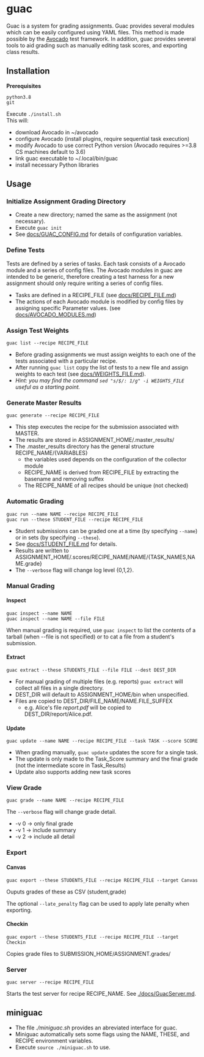 # guac

Guac is a system for grading assignments. Guac provides several modules which can be easily configured using YAML files. This method is made possible by the [Avocado](https://github.com/avocado-framework/avocado) test framework. In addition, guac provides several tools to aid grading such as manually editing task scores, and exporting class results.

## Installation
**Prerequisites**

```python3.8``` <br>
```git```

Execute ```./install.sh```<br>
This will:

* download Avocado in ~/avocado
* configure Avocado (install plugins, require sequential task execution)
* modify Avocado to use correct Python version (Avocado requires >=3.8 CS machines default to 3.6)
* link guac executable to ~/.local/bin/guac
* install necessary Python libraries

## Usage
### Initialize Assignment Grading Directory
* Create a new directory; named the same as the assignment (not necessary).
* Execute ```guac init```
* See [docs/GUAC_CONFIG.md](./docs/GUAC_CONFIG.md) for details of configuration variables.

### Define Tests
Tests are defined by a series of tasks. Each task consists of a Avocado module and a series of config files.
The Avocado modules in guac are intended to be generic, therefore creating a test harness for a new assignment should only require writing a series of config files.

* Tasks are defined in a RECIPE_FILE (see [docs/RECIPE_FILE.md](./docs/RECIPE_FILE.md))
* The actions of each Avocado module is modified by config files by assigning specific Parameter values. (see [docs/AVOCADO_MODULES.md](./docs/AVOCADO_MODULES.md))

### Assign Test Weights
```guac list --recipe RECIPE_FILE```

* Before grading assignments we must assign weights to each one of the tests associated with a particular recipe. 
* After running ```guac list``` copy the list of tests to a new file and assign weights to each test (see [docs/WEIGHTS_FILE.md](./docs/WEIGHTS_FILE.md)).
* *Hint: you may find the command ```sed "s/$/: 1/g" -i WEIGHTS_FILE``` useful as a starting point.*

### Generate Master Results
```guac generate --recipe RECIPE_FILE```

* This step executes the recipe for the submission associated with MASTER.
* The results are stored in ASSIGNMENT_HOME/.master_results/
* The .master_results directory has the general structure RECIPE_NAME/{VARIABLES} 
  * the variables used depends on the configuration of the collector module
  * RECIPE_NAME is derived from RECIPE_FILE by extracting the basename and removing suffex
  * The RECIPE_NAME of all recipes should be unique (not checked)

### Automatic Grading
```guac run --name NAME --recipe RECIPE_FILE```<br>
```guac run --these STUDENT_FILE --recipe RECIPE_FILE```

* Student submissions can be graded one at a time (by specifying ```--name```) or in sets (by specifying ```--these```).
* See [docs/STUDENT_FILE.md](./docs/STUDENT_FILE.md) for details.
* Results are written to ASSIGNMENT_HOME/.scores/RECIPE_NAME/NAME/{TASK_NAMES,NAME.grade}
* The ```--verbose``` flag will change log level {0,1,2}.

### Manual Grading
#### Inspect 
```guac inspect --name NAME```<br>
```guac inspect --name NAME --file FILE```

When manual grading is required, use ```guac inspect``` to list the contents of a tarball (when --file is not specified) or to cat a file from a student's submission.

#### Extract
```guac extract --these STUDENTS_FILE --file FILE --dest DEST_DIR```

* For manual grading of multiple files (e.g. reports) ```guac extract``` will collect all files in a single directory.
* DEST_DIR will default to ASSIGNMENT_HOME/bin when unspecified.
* Files are copied to DEST_DIR/FILE_NAME/NAME.FILE_SUFFEX
  * e.g. Alice's file *report.pdf* will be copied to DEST_DIR/report/Alice.pdf.

#### Update
```guac update --name NAME --recipe RECIPE_FILE --task TASK --score SCORE``` 

* When grading manually, ```guac update``` updates the score for a single task. 
* The update is only made to the Task_Score summary and the final grade (not the intermediate score in Task_Results)
* Update also supports adding new task scores

### View Grade
```guac grade --name NAME --recipe RECIPE_FILE```

The ``--verbose`` flag will change grade detail.

* -v 0 $\rightarrow$ only final grade
* -v 1 $\rightarrow$ include summary
* -v 2 $\rightarrow$ include all detail

### Export
#### Canvas
```guac export --these STUDENTS_FILE --recipe RECIPE_FILE --target Canvas```

Ouputs grades of these as CSV (student,grade)

The optional ```--late_penalty``` flag can be used to apply late penalty when exporting.

#### Checkin
```guac export --these STUDENTS_FILE --recipe RECIPE_FILE --target Checkin```

Copies grade files to SUBMISSION_HOME/ASSIGNMENT.grades/

### Server
```guac server --recipe RECIPE_FILE```

Starts the test server for recipe RECIPE_NAME. See [./docs/GuacServer.md](./docs/GuacServer.md).

## miniguac

* The file *./miniguac.sh* provides an abreviated interface for guac. 
* Miniguac automatically sets some flags using the NAME, THESE, and RECIPE environment variables.
* Execute ```source ./miniguac.sh``` to use.
